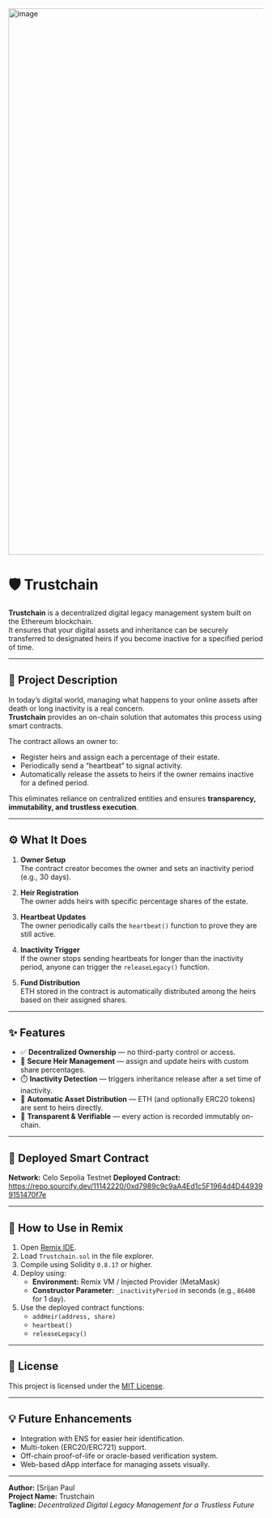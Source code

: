 <img width="1920" height="1080" alt="image" src="https://github.com/user-attachments/assets/0ac515aa-5def-466b-b4ea-fbc2cd628d2e" />

# 🛡️ Trustchain

**Trustchain** is a decentralized digital legacy management system built on the Ethereum blockchain.  
It ensures that your digital assets and inheritance can be securely transferred to designated heirs if you become inactive for a specified period of time.

---

## 🧩 Project Description

In today’s digital world, managing what happens to your online assets after death or long inactivity is a real concern.  
**Trustchain** provides an on-chain solution that automates this process using smart contracts.  

The contract allows an owner to:
- Register heirs and assign each a percentage of their estate.
- Periodically send a “heartbeat” to signal activity.
- Automatically release the assets to heirs if the owner remains inactive for a defined period.

This eliminates reliance on centralized entities and ensures **transparency, immutability, and trustless execution**.

---

## ⚙️ What It Does

1. **Owner Setup**  
   The contract creator becomes the owner and sets an inactivity period (e.g., 30 days).

2. **Heir Registration**  
   The owner adds heirs with specific percentage shares of the estate.

3. **Heartbeat Updates**  
   The owner periodically calls the `heartbeat()` function to prove they are still active.

4. **Inactivity Trigger**  
   If the owner stops sending heartbeats for longer than the inactivity period, anyone can trigger the `releaseLegacy()` function.

5. **Fund Distribution**  
   ETH stored in the contract is automatically distributed among the heirs based on their assigned shares.

---

## ✨ Features

- ✅ **Decentralized Ownership** — no third-party control or access.  
- 🔐 **Secure Heir Management** — assign and update heirs with custom share percentages.  
- ⏱️ **Inactivity Detection** — triggers inheritance release after a set time of inactivity.  
- 💸 **Automatic Asset Distribution** — ETH (and optionally ERC20 tokens) are sent to heirs directly.  
- 📜 **Transparent & Verifiable** — every action is recorded immutably on-chain.  

---

## 🚀 Deployed Smart Contract

**Network:** Celo Sepolia Testnet
**Deployed Contract:** https://repo.sourcify.dev/11142220/0xd7989c9c9aA4Ed1c5F1964d4D449399151470f7e

---

## 🧠 How to Use in Remix

1. Open [Remix IDE](https://remix.ethereum.org/).  
2. Load `Trustchain.sol` in the file explorer.  
3. Compile using Solidity `0.8.17` or higher.  
4. Deploy using:
   - **Environment:** Remix VM / Injected Provider (MetaMask)
   - **Constructor Parameter:** `_inactivityPeriod` in seconds (e.g., `86400` for 1 day).
5. Use the deployed contract functions:
   - `addHeir(address, share)`
   - `heartbeat()`
   - `releaseLegacy()`

---

## 🧾 License

This project is licensed under the [MIT License](https://opensource.org/licenses/MIT).

---

## 💡 Future Enhancements

- Integration with ENS for easier heir identification.  
- Multi-token (ERC20/ERC721) support.  
- Off-chain proof-of-life or oracle-based verification system.  
- Web-based dApp interface for managing assets visually.

---

**Author:** [Srijan Paul  
**Project Name:** Trustchain  
**Tagline:** *Decentralized Digital Legacy Management for a Trustless Future*
